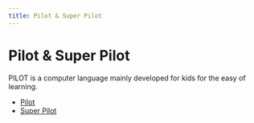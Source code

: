 ```yaml
---
title: Pilot & Super Pilot
---
```

# Pilot & Super Pilot  
PILOT is a computer language mainly developed for kids for the easy of learning.  
- [Pilot](../Pilot/index.md)  
- [Super Pilot](../Pilot_II_or_Super_Pilot/index.md)  
